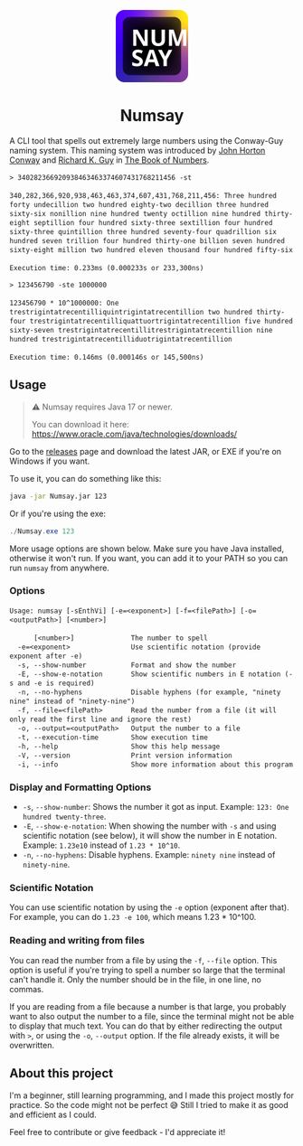 <p align="center">
  <img src="resources/Icon.svg" width="128">
</p>
<h1 align="center">Numsay</h1>

A CLI tool that spells out extremely large numbers using the Conway-Guy naming system. This naming system was introduced by [John Horton Conway](https://en.wikipedia.org/wiki/John_Horton_Conway) and [Richard K. Guy](https://en.wikipedia.org/wiki/Richard_K._Guy) in [The Book of Numbers](https://en.wikipedia.org/wiki/The_Book_of_Numbers_(math_book)).

```
> 340282366920938463463374607431768211456 -st

340,282,366,920,938,463,463,374,607,431,768,211,456: Three hundred forty undecillion two hundred eighty-two decillion three hundred sixty-six nonillion nine hundred twenty octillion nine hundred thirty-eight septillion four hundred sixty-three sextillion four hundred sixty-three quintillion three hundred seventy-four quadrillion six hundred seven trillion four hundred thirty-one billion seven hundred sixty-eight million two hundred eleven thousand four hundred fifty-six

Execution time: 0.233ms (0.000233s or 233,300ns)
```

```
> 123456790 -ste 1000000

123456790 * 10^1000000: One trestrigintatrecentilliquintrigintatrecentillion two hundred thirty-four trestrigintatrecentilliquattuortrigintatrecentillion five hundred sixty-seven trestrigintatrecentillitrestrigintatrecentillion nine hundred trestrigintatrecentilliduotrigintatrecentillion

Execution time: 0.146ms (0.000146s or 145,500ns)
```

## Usage

> ⚠️ Numsay requires Java 17 or newer.
> 
> You can download it here: https://www.oracle.com/java/technologies/downloads/

Go to the [releases](https://github.com/MoshiurRahmanAdib/Numsay/releases) page and download the latest JAR, or EXE if you're on Windows if you want.

To use it, you can do something like this:

```bash
java -jar Numsay.jar 123
```

Or if you're using the exe:

```powershell
./Numsay.exe 123
```

More usage options are shown below. Make sure you have Java installed, otherwise it won't run. If you want, you can add it to your PATH so you can run `numsay` from anywhere.

### Options
```
Usage: numsay [-sEnthVi] [-e=<exponent>] [-f=<filePath>] [-o=<outputPath>] [<number>]

      [<number>]              The number to spell
  -e=<exponent>               Use scientific notation (provide exponent after -e)
  -s, --show-number           Format and show the number
  -E, --show-e-notation       Show scientific numbers in E notation (-s and -e is required)
  -n, --no-hyphens            Disable hyphens (for example, "ninety nine" instead of "ninety-nine")
  -f, --file=<filePath>       Read the number from a file (it will only read the first line and ignore the rest)
  -o, --output=<outputPath>   Output the number to a file
  -t, --execution-time        Show execution time
  -h, --help                  Show this help message
  -V, --version               Print version information
  -i, --info                  Show more information about this program
```
### Display and Formatting Options
- `-s`, `--show-number`: Shows the number it got as input. Example: `123: One hundred twenty-three`.
- `-E`, `--show-e-notation`: When showing the number with `-s` and using scientific notation (see below), it will show the number in E notation. Example: `1.23e10` instead of `1.23 * 10^10`.
- `-n`, `--no-hyphens`: Disable hyphens. Example: `ninety nine` instead of `ninety-nine`.
### Scientific Notation
You can use scientific notation by using the `-e` option (exponent after that). For example, you can do `1.23 -e 100`, which means 1.23 * 10^100.

### Reading and writing from files
You can read the number from a file by using the `-f`, `--file` option. This option is useful if you're trying to spell a number so large that the terminal can't handle it. Only the number should be in the file, in one line, no commas.

If you are reading from a file because a number is that large, you probably want to also output the number to a file, since the terminal might not be able to display that much text. You can do that by either redirecting the output with `>`, or using the `-o`, `--output` option. If the file already exists, it will be overwritten.

## About this project
I'm a beginner, still learning programming, and I made this project mostly for practice. So the code might not be perfect 😅 Still I tried to make it as good and efficient as I could.

Feel free to contribute or give feedback - I'd appreciate it!
